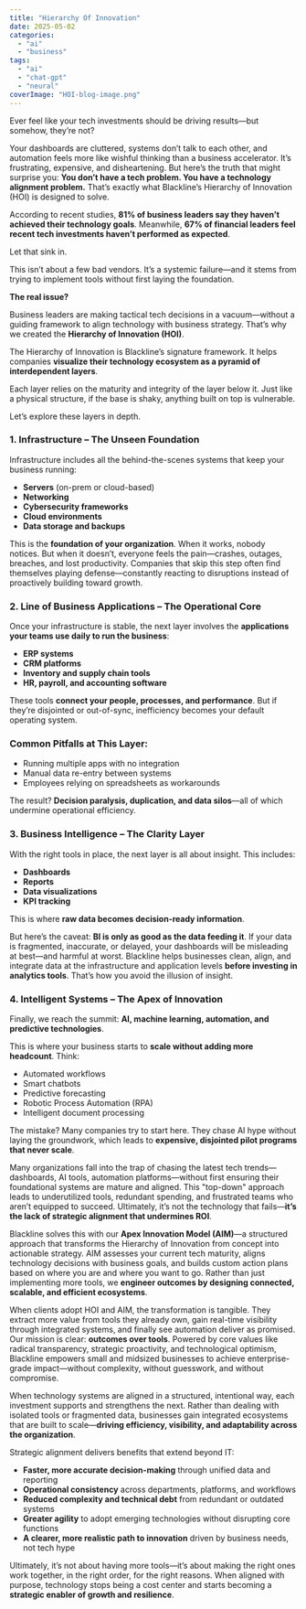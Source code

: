 ```yaml
---
title: "Hierarchy Of Innovation"
date: 2025-05-02
categories: 
  - "ai"
  - "business"
tags: 
  - "ai"
  - "chat-gpt"
  - "neural"
coverImage: "HOI-blog-image.png"
---
```


Ever feel like your tech investments should be driving results—but somehow, they’re not?

Your dashboards are cluttered, systems don’t talk to each other, and automation feels more like wishful thinking than a business accelerator. It’s frustrating, expensive, and disheartening. But here’s the truth that might surprise you: **You don’t have a tech problem. You have a technology alignment problem.** That’s exactly what Blackline’s Hierarchy of Innovation (HOI) is designed to solve.

According to recent studies, **81% of business leaders say they haven’t achieved their technology goals**. Meanwhile, **67% of financial leaders feel recent tech investments haven’t performed as expected**.

Let that sink in.

This isn’t about a few bad vendors. It’s a systemic failure—and it stems from trying to implement tools without first laying the foundation.

**The real issue?**

Business leaders are making tactical tech decisions in a vacuum—without a guiding framework to align technology with business strategy. That’s why we created the **Hierarchy of Innovation (HOI)**.

  

The Hierarchy of Innovation is Blackline’s signature framework. It helps companies **visualize their technology ecosystem as a pyramid of interdependent layers**.

Each layer relies on the maturity and integrity of the layer below it. Just like a physical structure, if the base is shaky, anything built on top is vulnerable.

Let’s explore these layers in depth.

### **1\. Infrastructure – The Unseen Foundation**

Infrastructure includes all the behind-the-scenes systems that keep your business running:

- **Servers** (on-prem or cloud-based)
- **Networking**
- **Cybersecurity frameworks**
- **Cloud environments**
- **Data storage and backups**

This is the **foundation of your organization**. When it works, nobody notices. But when it doesn’t, everyone feels the pain—crashes, outages, breaches, and lost productivity. Companies that skip this step often find themselves playing defense—constantly reacting to disruptions instead of proactively building toward growth.

### **2\. Line of Business Applications – The Operational Core**

Once your infrastructure is stable, the next layer involves the **applications your teams use daily to run the business**:

- **ERP systems**
- **CRM platforms**
- **Inventory and supply chain tools**
- **HR, payroll, and accounting software**

These tools **connect your people, processes, and performance**. But if they’re disjointed or out-of-sync, inefficiency becomes your default operating system.

### **Common Pitfalls at This Layer:**

- Running multiple apps with no integration
- Manual data re-entry between systems
- Employees relying on spreadsheets as workarounds

The result? **Decision paralysis, duplication, and data silos**—all of which undermine operational efficiency.

### **3\. Business Intelligence – The Clarity Layer**

With the right tools in place, the next layer is all about insight. This includes:

- **Dashboards**
- **Reports**
- **Data visualizations**
- **KPI tracking**

This is where **raw data becomes decision-ready information**.

But here’s the caveat: **BI is only as good as the data feeding it**. If your data is fragmented, inaccurate, or delayed, your dashboards will be misleading at best—and harmful at worst. Blackline helps businesses clean, align, and integrate data at the infrastructure and application levels **before investing in analytics tools**. That’s how you avoid the illusion of insight.

### **4\. Intelligent Systems – The Apex of Innovation**

Finally, we reach the summit: **AI, machine learning, automation, and predictive technologies**.

This is where your business starts to **scale without adding more headcount**. Think:

- Automated workflows
- Smart chatbots
- Predictive forecasting
- Robotic Process Automation (RPA)
- Intelligent document processing

The mistake? Many companies try to start here. They chase AI hype without laying the groundwork, which leads to **expensive, disjointed pilot programs that never scale**.

  

Many organizations fall into the trap of chasing the latest tech trends—dashboards, AI tools, automation platforms—without first ensuring their foundational systems are mature and aligned. This "top-down" approach leads to underutilized tools, redundant spending, and frustrated teams who aren’t equipped to succeed. Ultimately, it’s not the technology that fails—**it’s the lack of strategic alignment that undermines ROI**.

Blackline solves this with our **Apex Innovation Model (AIM)**—a structured approach that transforms the Hierarchy of Innovation from concept into actionable strategy. AIM assesses your current tech maturity, aligns technology decisions with business goals, and builds custom action plans based on where you are and where you want to go. Rather than just implementing more tools, we **engineer outcomes by designing connected, scalable, and efficient ecosystems**.

When clients adopt HOI and AIM, the transformation is tangible. They extract more value from tools they already own, gain real-time visibility through integrated systems, and finally see automation deliver as promised. Our mission is clear: **outcomes over tools**. Powered by core values like radical transparency, strategic proactivity, and technological optimism, Blackline empowers small and midsized businesses to achieve enterprise-grade impact—without complexity, without guesswork, and without compromise.

  

When technology systems are aligned in a structured, intentional way, each investment supports and strengthens the next. Rather than dealing with isolated tools or fragmented data, businesses gain integrated ecosystems that are built to scale—**driving efficiency, visibility, and adaptability across the organization**.

Strategic alignment delivers benefits that extend beyond IT:

- **Faster, more accurate decision-making** through unified data and reporting
- **Operational consistency** across departments, platforms, and workflows
- **Reduced complexity and technical debt** from redundant or outdated systems
- **Greater agility** to adopt emerging technologies without disrupting core functions
- **A clearer, more realistic path to innovation** driven by business needs, not tech hype

Ultimately, it’s not about having more tools—it’s about making the right ones work together, in the right order, for the right reasons. When aligned with purpose, technology stops being a cost center and starts becoming a **strategic enabler of growth and resilience**.
